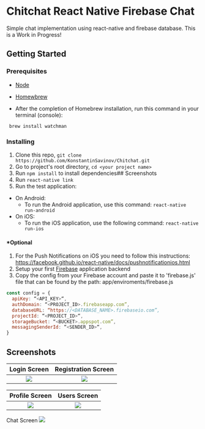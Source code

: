 # Chitchat React Native Firebase Chat

Simple chat implementation using react-native and firebase database. This is a Work in Progress!

## Getting Started

### Prerequisites

* [Node](https://nodejs.org)
* [Homewbrew](https://brew.sh/)

* After the completion of Homebrew installation, run this command in your terminal (console):
```
 brew install watchman
```

### Installing

1. Clone this repo, `git clone https://github.com/KonstantinSavinov/Chitchat.git `
2. Go to project's root directory, `cd <your project name>`
3. Run `npm install` to install dependencies## Screenshots
4. Run `react-native link`
5. Run the test application:
  * On Android:
    * To run the Android application, use this command: 
    `react-native run-android`
  * On iOS:
    * To run the iOS application, use the following command: 
    `react-native run-ios`
    
#### *Optional 
1. For the Push Notifications on iOS you need to follow this instructions: https://facebook.github.io/react-native/docs/pushnotificationios.html
2. Setup your first [Firebase](http://mariechatfield.com/tutorials/firebase/step1.html) application backend
3. Copy the config from your Firebase account and paste it to 'firebase.js' file that can be found by the path: app/enviroments/firebase.js 

```javascript
const config = {
  apiKey: “<API_KEY>“,
  authDomain: “<PROJECT_ID>.firebaseapp.com”,
  databaseURL: “https://<DATABASE_NAME>.firebaseio.com”,
  projectId: “<PROJECT_ID>“,
  storageBucket: “<BUCKET>.appspot.com”,
  messagingSenderId: “<SENDER_ID>“,
}
```

## Screenshots
Login Screen             |  Registration Screen
:-------------------------:|:-------------------------:
![](https://i.ibb.co/NK6PJPV/Screen-Shot-2019-04-30-at-6-14-50-PM.png)  |  ![](https://i.ibb.co/PtGV90j/Screen-Shot-2019-04-30-at-6-15-45-PM.png)

Profile Screen              |  Users Screen
:-------------------------:|:-------------------------:
![](https://i.ibb.co/cLkBNvn/Screen-Shot-2019-04-30-at-6-18-32-PM.png)  |  ![](https://i.ibb.co/2cL8ktt/Screen-Shot-2019-04-29-at-10-35-16-PM.png)
Chat Screen
![](https://i.ibb.co/Jjbqn2P/Screen-Shot-2019-04-30-at-6-21-15-PM.png)
